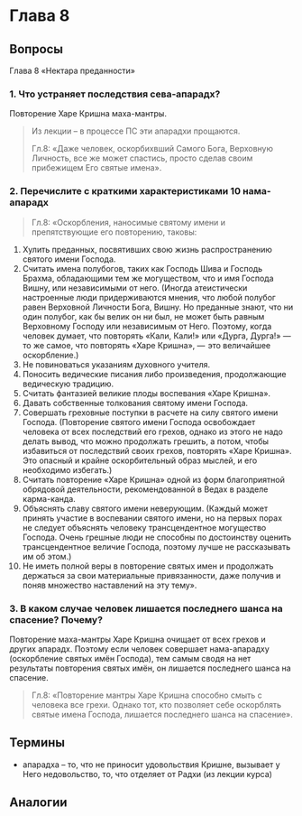 # Глава 8

## Вопросы

Глава 8 «Нектара преданности»

### 1. Что устраняет последствия сева-апарадх?

Повторение Харе Кришна маха-мантры.

> Из лекции – в процессе ПС эти апарадхи прощаются.
>
> Гл.8: «Даже человек, оскорбихвший Самого Бога, Верховную Личность, все же может спастись, просто сделав своим прибежищем Его святые имена».

### 2. Перечислите с краткими характеристиками 10 нама-апарадх

> Гл.8:
> «Оскорбления, наносимые святому имени и препятствующие его повторению, таковы:

1. Хулить преданных, посвятивших свою жизнь распространению святого имени Господа.
2. Считать имена полубогов, таких как Господь Шива и Господь Брахма, обладающими тем же могуществом, что и имя Господа Вишну, или независимыми от него. (Иногда атеистически настроенные люди придерживаются мнения, что любой полубог равен Верховной Личности Бога, Вишну. Но преданные знают, что ни один полубог, как бы велик он ни был, не может быть равным Верховному Господу или независимым от Него. Поэтому, когда человек думает, что повторять «Кали, Кали!» или «Дурга, Дурга!» — то же самое, что повторять «Харе Кришна», —  это величайшее оскорбление.)
3. Не повиноваться указаниям духовного учителя.
4. Поносить ведические писания либо произведения, продолжающие ведическую традицию.
5. Считать фантазией великие плоды воспевания «Харе Кришна».
6. Давать собственные толкования святому имени Господа.
7. Совершать греховные поступки в расчете на силу святого имени Господа. (Повторение святого имени Господа освобождает человека от всех последствий его грехов, однако из этого не надо делать вывод, что можно продолжать грешить, а потом, чтобы избавиться от последствий своих грехов, повторять «Харе Кришна». Это опасный и крайне оскорбительный образ мыслей, и его необходимо избегать.)
8. Считать повторение «Харе Кришна» одной из форм благоприятной обрядовой деятельности, рекомендованной в Ведах в разделе карма-канда.
9. Объяснять славу святого имени неверующим. (Каждый может принять участие в воспевании святого имени, но на первых порах не следует объяснять человеку трансцендентное могущество Господа. Очень грешные люди не способны по достоинству оценить трансцендентное величие Господа, поэтому лучше не рассказывать им об этом.)
10. Не иметь полной веры в повторение святых имен и продолжать держаться за свои материальные привязанности, даже получив и поняв множество наставлений на эту тему».

### 3. В каком случае человек лишается последнего шанса на спасение? Почему?

Повторение маха-мантры Харе Кришна очищает от всех грехов и других апарадх. Поэтому если человек совершает нама-апарадху (оскорбление святых имён Господа), тем самым сводя на нет результаты повторения святых имён, он лишается последнего шанса на спасение.

> Гл.8: «Повторение мантры Харе Кришна способно смыть с человека все грехи. Однако тот, кто позволяет себе оскорблять святые имена Господа, лишается последнего шанса на спасение».

## Термины

- апарадха – то, что не приносит удовольствия Кришне, вызывает у Него недовольство, то, что отделяет от Радхи (из лекции курса)

## Аналогии

